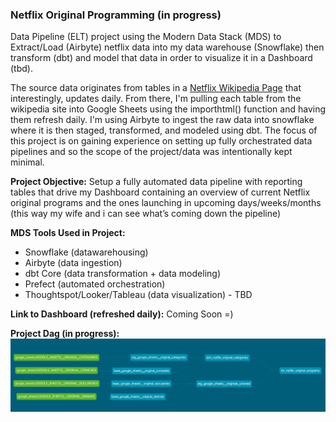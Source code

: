 ### Netflix Original Programming (in progress)

Data Pipeline (ELT) project using the Modern Data Stack (MDS) to Extract/Load (Airbyte) netflix data into my data warehouse (Snowflake) then transform (dbt) and model that data in order to visualize it in a Dashboard (tbd). 

The source data originates from tables in a <a href="https://en.wikipedia.org/wiki/List_of_Netflix_original_programming" target="_blank">Netflix Wikipedia Page</a> that interestingly, updates daily. From there, I'm pulling each table from the wikipedia site into Google Sheets using the importhtml() function and having them refresh daily. I'm using Airbyte to ingest the raw data into snowflake where it is then staged, transformed, and modeled using dbt. The focus of this project is on gaining experience on setting up fully orchestrated data pipelines and so the scope of the project/data was intentionally kept minimal.

**Project Objective:** Setup a fully automated data pipeline with reporting tables that drive my Dashboard containing an overview of current Netflix original programs and the ones launching in upcoming days/weeks/months (this way my wife and i can see what’s coming down the pipeline)

**MDS Tools Used in Project:**
- Snowflake (datawarehousing)
- Airbyte (data ingestion)
- dbt Core (data transformation + data modeling)
- Prefect (automated orchestration)
- Thoughtspot/Looker/Tableau (data visualization) - TBD

**Link to Dashboard (refreshed daily):** Coming Soon =)

**Project Dag (in progress):**
![dag](images/dag.png)